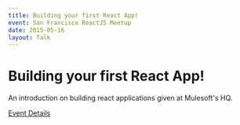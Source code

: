 ```yaml
---
title: Building your first React App!
event: San Francisco ReactJS Meetup
date: 2015-05-16
layout: Talk
---
```


# Building your first React App!

An introduction on building react applications given at Mulesoft's HQ.

[Event Details](https://www.meetup.com/ReactSF/events/230426458/)
